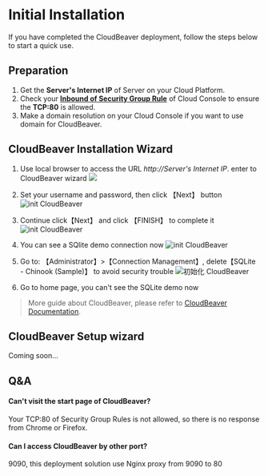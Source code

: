 # Initial Installation

If you have completed the CloudBeaver deployment, follow the steps below to start a quick use.

## Preparation

1. Get the **Server's Internet IP** of Server on your Cloud Platform.
2. Check your **[Inbound of Security Group Rule](https://support.websoft9.com/docs/faq/tech-instance.html)** of Cloud Console to ensure the **TCP:80** is allowed.
3. Make a domain resolution on your Cloud Console if you want to use domain for CloudBeaver.

## CloudBeaver Installation Wizard

1. Use local browser to access the URL *http://Server's Internet IP*. enter to CloudBeaver wizard
   ![](https://libs.websoft9.com/Websoft9/DocsPicture/en/cloudbeaver/cloudbeaver-wizard001-websoft9.png)

2. Set your username and password, then click 【Next】 button
   ![init CloudBeaver](https://libs.websoft9.com/Websoft9/DocsPicture/en/cloudbeaver/cloudbeaver-wizard002-websoft9.png)

3. Continue click【Next】 and click 【FINISH】 to complete it
   ![init CloudBeaver](https://libs.websoft9.com/Websoft9/DocsPicture/en/cloudbeaver/cloudbeaver-wizard003-websoft9.png)

4. You can see a SQlite demo connection now
   ![init CloudBeaver](https://libs.websoft9.com/Websoft9/DocsPicture/en/cloudbeaver/cloudbeaver-wizard004-websoft9.png)

5. Go to: 【Administrator】>【Connection Management】, delete【SQLite - Chinook (Sample)】 to avoid security trouble
   ![初始化 CloudBeaver](https://libs.websoft9.com/Websoft9/DocsPicture/en/cloudbeaver/cloudbeaver-wizard005-websoft9.png)

6. Go to home page, you can't see the SQLite demo now

> More guide about CloudBeaver, please refer to [CloudBeaver Documentation](https://cloudbeaver.io/docs/).

## CloudBeaver Setup wizard

Coming soon...

## Q&A

#### Can't visit the start page of CloudBeaver?

Your TCP:80 of Security Group Rules is not allowed, so there is no response from Chrome or Firefox.

#### Can I access CloudBeaver by other port?
 
9090, this deployment solution use Nginx proxy from 9090 to 80

